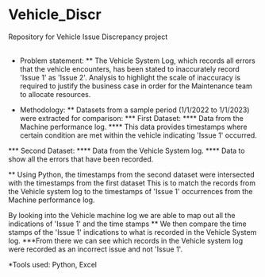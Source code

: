 # Vehicle_Discr
Repository for Vehicle Issue Discrepancy project <br />
<br />


* Problem statement: 
** The Vehicle System Log, which records all errors that the vehicle encounters, has been stated to inaccurately record 'Issue 1' as 'Issue 2'. 
Analysis to highlight the scale of inaccuracy is required to justify the business case in order for the Maintenance team to allocate resources. 



* Methodology: 
** Datasets from a sample period (1/1/2022 to 1/1/2023) were extracted for comparison:
*** First Dataset: 
****  Data from the Machine performance log. 
****  This data provides timestamps where certain condition are met within the vehicle indicating 'Issue 1' occurred.

*** Second Dataset:
**** Data from the Vehicle System log. 
**** Data to show all the errors that have been recorded.

** Using Python, the timestamps from the second dataset were intersected with the timestamps from the first dataset 
This is to match the records from the Vehicle system log to the timestamps of 'Issue 1' occurrences from the Machine performance log. 





By looking into the Vehicle machine log we are able to map out all the indications of 'Issue 1' and the time stamps
** We then compare the time stamps of the 'Issue 1' indications to what is recorded in the Vehicle System log.
***From there we can see which records in the Vehicle system log were recorded as an incorrect issue and not 'Issue 1'.

*Tools used: Python, Excel
